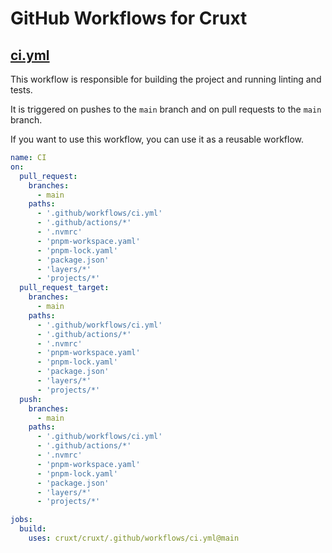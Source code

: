 # GitHub Workflows for Cruxt

## [ci.yml](./ci.yml)

This workflow is responsible for building the project and running linting and tests.

It is triggered on pushes to the `main` branch and on pull requests to the `main` branch.

If you want to use this workflow, you can use it as a reusable workflow.

```yaml
name: CI
on:
  pull_request:
    branches:
      - main
    paths:
      - '.github/workflows/ci.yml'
      - '.github/actions/*'
      - '.nvmrc'
      - 'pnpm-workspace.yaml'
      - 'pnpm-lock.yaml'
      - 'package.json'
      - 'layers/*'
      - 'projects/*'
  pull_request_target:
    branches:
      - main
    paths:
      - '.github/workflows/ci.yml'
      - '.github/actions/*'
      - '.nvmrc'
      - 'pnpm-workspace.yaml'
      - 'pnpm-lock.yaml'
      - 'package.json'
      - 'layers/*'
      - 'projects/*'
  push:
    branches:
      - main
    paths:
      - '.github/workflows/ci.yml'
      - '.github/actions/*'
      - '.nvmrc'
      - 'pnpm-workspace.yaml'
      - 'pnpm-lock.yaml'
      - 'package.json'
      - 'layers/*'
      - 'projects/*'

jobs:
  build:
    uses: cruxt/cruxt/.github/workflows/ci.yml@main
```
